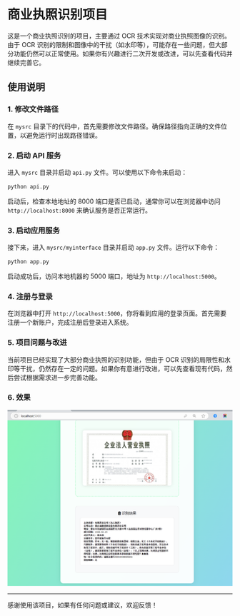 # 商业执照识别项目

这是一个商业执照识别的项目，主要通过 OCR 技术实现对商业执照图像的识别。由于 OCR 识别的限制和图像中的干扰（如水印等），可能存在一些问题，但大部分功能仍然可以正常使用。如果你有兴趣进行二次开发或改进，可以先查看代码并继续完善它。

## 使用说明

### 1. 修改文件路径

在 `mysrc` 目录下的代码中，首先需要修改文件路径。确保路径指向正确的文件位置，以避免运行时出现路径错误。

### 2. 启动 API 服务

进入 `mysrc` 目录并启动 `api.py` 文件。可以使用以下命令来启动：

```bash
python api.py
```

启动后，检查本地地址的 8000 端口是否已启动，通常你可以在浏览器中访问 `http://localhost:8000` 来确认服务是否正常运行。

### 3. 启动应用服务

接下来，进入 `mysrc/myinterface` 目录并启动 `app.py` 文件。运行以下命令：

```bash
python app.py
```

启动成功后，访问本地机器的 5000 端口，地址为 `http://localhost:5000`。

### 4. 注册与登录

在浏览器中打开 `http://localhost:5000`，你将看到应用的登录页面。首先需要注册一个新账户，完成注册后登录进入系统。

### 5. 项目问题与改进

当前项目已经实现了大部分商业执照的识别功能，但由于 OCR 识别的局限性和水印等干扰，仍然存在一定的问题。如果你有意进行改进，可以先查看现有代码，然后尝试根据需求进一步完善功能。

### 6. 效果

![效果](https://raw.githubusercontent.com/longllovers/business_license/main/image.png)

---

感谢使用该项目，如果有任何问题或建议，欢迎反馈！
